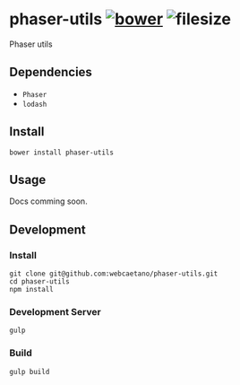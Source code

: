 # phaser-utils [![bower][bower-img]][bower-url] ![filesize][file-size-img]

Phaser utils

## Dependencies 

- `Phaser`
- `lodash`

## Install

```
bower install phaser-utils
```

## Usage 

Docs comming soon.

## Development

### Install

```
git clone git@github.com:webcaetano/phaser-utils.git
cd phaser-utils
npm install
```

### Development Server

```
gulp
```

### Build

```
gulp build
```

[bower-img]: https://img.shields.io/bower/v/phaser-utils.svg?style=flat-square
[bower-url]: https://github.com/webcaetano/phaser-utils
[file-size-img]: https://badge-size.herokuapp.com/webcaetano/phaser-utils/master/build/utils.min.js.svg?style=flat-square
